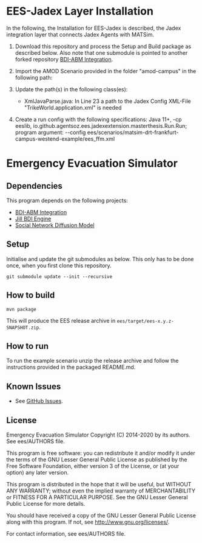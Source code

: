 # EES-Jadex Layer Installation 

In the following, the Installation for EES-Jadex is described, the Jadex integration layer that connects Jadex Agents with MATSim.
 
 1. Download this repository and process the Setup and Build package as described below. Also note that one submodule is pointed to another forked repository [BDI-ABM Integration](https://github.com/oemer/bdi-abm-integration).

 2. Import the AMOD Scenario provided in the folder "amod-campus" in the following path:
 
 3. Update the path(s) in the following class(es):
    - XmlJavaParse.java: In Line 23 a path to the Jadex Config XML-File "TrikeWorld.application.xml" is needed

 4. Create a run config with the following specifications: Java 11+, -cp eeslib, io.github.agentsoz.ees.jadexextension.masterthesis.Run.Run;
    program argument: --config ees/scenarios/matsim-drt-frankfurt-campus-westend-example/ees_ffm.xml 




 


# Emergency Evacuation Simulator


## Dependencies

This program depends on the following projects:
* [BDI-ABM Integration](https://github.com/agentsoz/bdi-abm-integration)
* [Jill BDI Engine](https://github.com/agentsoz/jill)
* [Social Network Diffusion Model](https://github.com/agentsoz/diffusion-model)

## Setup

Initialise and update the git submodules as below. This only has to be done once, when you first clone this repository.

```
git submodule update --init --recursive
```

## How to build

```
mvn package
```

This will produce the EES release archive in `ees/target/ees-x.y.z-SNAPSHOT.zip`.

## How to run

To run the example scenario unzip the release archive and follow the instructions provided in the packaged README.md.

## Known Issues

* See [GitHub Issues](https://github.com/agentsoz/ees/issues).

## License

Emergency Evacuation Simulator
Copyright (C) 2014-2020 by its authors. See ees/AUTHORS file.

This program is free software: you can redistribute it and/or modify
it under the terms of the GNU Lesser General Public License as published by
the Free Software Foundation, either version 3 of the License, or
(at your option) any later version.

This program is distributed in the hope that it will be useful,
but WITHOUT ANY WARRANTY; without even the implied warranty of
MERCHANTABILITY or FITNESS FOR A PARTICULAR PURPOSE.  See the
GNU Lesser General Public License for more details.

You should have received a copy of the GNU Lesser General Public License
along with this program.  If not, see <http://www.gnu.org/licenses/>.

For contact information, see ees/AUTHORS file.
